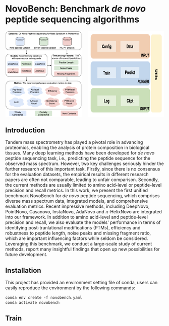 # NovoBench: Benchmark $de$ $novo$ peptide sequencing algorithms

<!-- <p align="center" width="100%">
  <img src='./images/overview.png' width="60%">
</p> -->
<div style="display: flex; justify-content: center;">
  <img src='./images/overview.png' style="width: 48%; height: auto; margin-right: 2%;" />
  <img src='./images/framework.png' style="width: 48%; height: auto; margin-left: 2%;" />
</div>

## Introduction
Tandem mass spectrometry has played a pivotal role in advancing proteomics, enabling the analysis of protein composition in biological tissues. Many deep learning methods have been developed for $de$ $novo$ peptide sequencing task, i.e., predicting the peptide sequence for the observed mass spectrum. However, two key challenges seriously hinder the further research of this important task. Firstly, since there is no consensus for the evaluation datasets, the empirical results in different research papers are often not comparable, leading to unfair comparison. Secondly, the current methods are usually limited to amino acid-level or peptide-level precision and recall metrics. In this work, we present the first unified benchmark NovoBench for $de$ $novo$ peptide sequencing, which comprises diverse mass spectrum data, integrated models, and comprehensive evaluation metrics. Recent impressive methods, including DeepNovo, PointNovo, Casanovo, InstaNovo, AdaNovo and $\pi$-HelixNovo are integrated into our framework. In addition to amino acid-level and peptide-level precision and recall, we also evaluate the models' performance in terms of identifying post-tranlational modifications (PTMs), efficiency and robustness to peptide length, noise peaks and missing fragment ratio, which are important influencing factors while seldom be considered. Leveraging this benchmark, we conduct a large-scale study of current methods, report many insightful findings that open up new possibilities for future development. 


## Installation
This project has provided an environment setting file of conda, users can easily reproduce the environment by the following commands:
```shell
conda env create -f novobench.yaml
conda activate novobench
```

## Train
